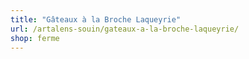 ```yaml
---
title: "Gâteaux à la Broche Laqueyrie"
url: /artalens-souin/gateaux-a-la-broche-laqueyrie/
shop: ferme
---
```

